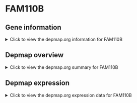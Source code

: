 <h1>FAM110B</h1>

<h2>Gene information</h2>
<details>
  <summary>Click to view the depmap.org information for FAM110B</summary>
  <iframe src="https://depmap.org/portal/gene/FAM110B?tab=about" style="border:none;width:100%;height:800px"></iframe>
</details>

<h2>Depmap overview</h2>
<details>
  <summary>Click to view the depmap.org summary for FAM110B</summary>
  <iframe src="https://depmap.org/portal/gene/FAM110B?tab=overview" style="border:none;width:100%;height:800px"></iframe>
</details>

<h2>Depmap expression</h2>
<details>
  <summary>Click to view the depmap.org expression data for FAM110B</summary>
  <iframe src="https://depmap.org/portal/gene/FAM110B?tab=characterization" style="border:none;width:100%;height:800px"></iframe>
</details>


<!--
<h2>Reactome Pathway diagram</h2>
<details>
  <summary>Click to view Reactome pathway for FAM110B</summary>
  PNAME
</details>
-->


